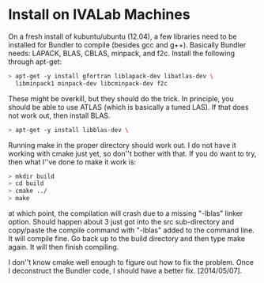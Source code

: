 Install on IVALab Machines
==========================

On a fresh install of kubuntu/ubuntu (12.04), a few libraries need to be
installed for Bundler to compile (besides gcc and g++).  Basically Bundler
needs: LAPACK, BLAS, CBLAS, minpack, and f2c.  Install the following
through apt-get:

```bash
> apt-get -y install gfortran liblapack-dev libatlas-dev \
  libminpack1 minpack-dev libcminpack-dev f2c
```

These might be overkill, but they should do the trick.  In principle, you 
should be able to use ATLAS (which is basically a tuned LAS).  If that does
not work out, then install BLAS.

```bash
> apt-get -y install libblas-dev \
```

Running make in the proper directory should work out.  I do not have it
working with cmake just yet, so don''t bother with that.  If you do want
to try, then what I''ve done to make it work is:

```bash
> mkdir build
> cd build
> cmake ../
> make
```

at which point, the compilation will crash due to a missing "-lblas" linker
option.  Should happen about 3 just got into the src sub-directory and
copy/paste the compile command with "-lblas" added to the command line.  It
will compile fine.  Go back up to the build directory and then type
make again.  It will then finish compiling.

I don''t know cmake well enough to figure out how to fix the problem.
Once I deconstruct the Bundler code, I should have a better fix.
[2014/05/07].
